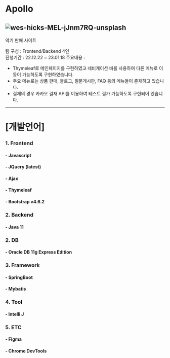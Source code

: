 # Apollo
![wes-hicks-MEL-jJnm7RQ-unsplash](https://user-images.githubusercontent.com/113497486/225847705-e5b84267-12a9-4d05-a572-1b5623e03bbf.jpg)
------------

악기 판매 사이트

팀 구성 : Frontend/Backend 4인  
진행기간 : 22.12.22 ~ 23.01.18
주요내용 :
- Thymeleaf로 메인페이지를 구현하였고 네비게이션 바를 사용하여 다른 메뉴로 이동이 가능하도록 구현하였습니다.
- 주요 메뉴로는 상품 판매, 블로그, 질문게시판, FAQ 등의 메뉴들이 존재하고 있습니다.
- 결제의 경우 카카오 결재 API를 이용하여 테스트 결가 가능하도록 구현되어 있습니다.

------------

# [개발언어]
### 1. Frontend
#### - Javascript
#### - JQuery (latest)
#### - Ajax
#### - Thymeleaf
#### - Bootstrap v4.6.2
  
### 2. Backend
#### - Java 11
  
### 2. DB
#### - Oracle DB 11g Express Edition 
  
### 3. Framework
#### - SpringBoot
#### - Mybatis
  
### 4. Tool
#### - Intelli J
  
### 5. ETC
#### - Figma
#### - Chrome DevTools

